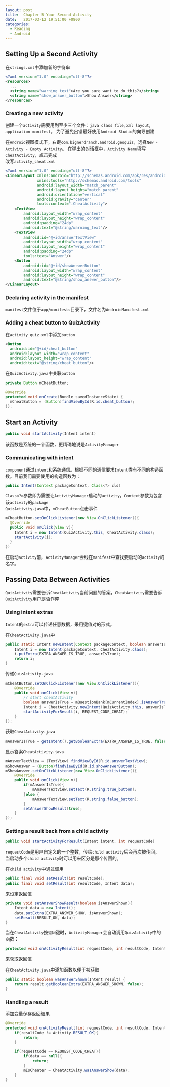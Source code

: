```yaml
---
layout: post
title:  Chapter 5 Your Second Activity
date:   2017-03-12 19:51:00 +0800
categories:
  - Reading
  - Android
---
```


## Setting Up a Second Activity

在`strings.xml`中添加新的字符串

```xml
<?xml version="1.0" encoding="utf-8"?>
<resources>
  ...
  <string name="warning_text">Are you sure want to do this?</string>
  <string name="show_answer_button">Show Answer</string>
</resources>
```

### Creating a new activity

创建一个`activity`需要用到至少三个文件：`java class file`, `xml layout`, `application manifest`。
为了避免出错最好使用`Android Studio`的向导创建

在`Android`视图模式下，右键`com.bignerdranch.android.geoquiz`，选择`New - Activity - Empty Activity`。
在弹出的对话框中，`Activity Name`填写`CheatActivity`，点击完成  
改写`activity_cheat.xml`

```xml
<?xml version="1.0" encoding="utf-8"?>
<LinearLayout xmlns:android="http://schemas.android.com/apk/res/android"
              xmlns:tools="http://schemas.android.com/tools"
              android:layout_width="match_parent"
              android:layout_height="match_parent"
              android:orientation="vertical"
              android:gravity="center"
              tools:context=".CheatActivity">
    <TextView
        android:layout_width="wrap_content"
        android:layout_height="wrap_content"
        android:padding="24dp"
        android:text="@string/warning_text"/>
    <TextView
        android:id="@+id/answerTextView"
        android:layout_width="wrap_content"
        android:layout_height="wrap_content"
        android:padding="24dp"
        tools:text="Answer"/>
    <Button
        android:id="@+id/showAnswerButton"
        android:layout_width="wrap_content"
        android:layout_height="wrap_content"
        android:text="@string/show_answer_button"/>
</LinearLayout>
```

### Declaring activity in the manifest

`manifest`文件位于`app/manifests`目录下，文件名为`AndroidManifest.xml`

### Adding a cheat button to QuizActivity

在`activity_quiz.xml`中添加`button`

```xml
<Button
  android:id="@+id/cheat_button"
  android:layout_width="wrap_content"
  android:layout_height="wrap_content"
  android:text="@string/cheat_button"/>
```

在`QuizActivity.java`中关联`button`

```java
private Button mCheatButton;

@Override
protected void onCreate(Bundle savedInstanceState) {
  mCheatButton = (Button)findViewById(R.id.cheat_button);
});
```

## Start an Activity

```java
public void startActivity(Intent intent)
```

该函数是系统的一个函数，更精确地说是`ActivityManager`

### Communicating with intent

`component`通过`intent`和系统通信。根据不同的通信要求`Intent`类有不同的构造函数。目前我们需要使用的构造函数为：

```java
public Intent(Context packageContext, Class<?> cls)
```

`Class<?>`参数即为需要让`ActivityManager`启动的`activity`，`Context`参数为包含该`activity`的`package`  
`QuizActivity.java`中，`mCheatButton`点击事件

```java
mCheatButton.setOnClickListener(new View.OnClickListener(){
  @Override
  public void onClick(View v){
    Intent i = new Intent(QuizActivity.this, CheatActivity.class);
    startActivity(i);
  }
})
```

在启动`activity`前，`ActivityManager`会线在`manifest`中查找要启动的`activity`的名字。

## Passing Data Between Activities

`QuizActivity`需要告诉`CheatActivity`当前问题的答案，`CheatActivity`需要告诉`QuizActivity`用户是否作弊

### Using intent extras

`Intent`的`extra`可以传递任意数据，采用键值对的形式。

在`CheatActivity.java`中

```java
public static Intent newIntent(Context packageContext, boolean answerIsTrue){
    Intent i = new Intent(packageContext, CheatActivity.class);
    i.putExtra(EXTRA_ANSWER_IS_TRUE, answerIsTrue);
    return i;
}
```

传递`QuizActivity.java`

```java
mCheatButton.setOnClickListener(new View.OnClickListener(){
    @Override
    public void onClick(View v){
        // start cheatActivity
        boolean answerIsTrue = mQuestionBank[mCurrentIndex].isAnswerTrue();
        Intent i = CheatActivity.newIntent(QuizActivity.this, answerIsTrue);
        startActivityForResult(i, REQUEST_CODE_CHEAT);
    }
});
```

获取`CheatActivity.java`

```java
mAnswerIsTrue = getIntent().getBooleanExtra(EXTRA_ANSWER_IS_TRUE, false);
```

显示答案`CheatActivity.java`

```java
mAnswerTextView = (TextView) findViewById(R.id.answerTextView);
mShowAnswer = (Button)findViewById(R.id.showAnswerButton);
mShowAnswer.setOnClickListener(new View.OnClickListener(){
    @Override
    public void onClick(View v){
        if(mAnswerIsTrue){
            mAnswerTextView.setText(R.string.true_button);
        }else {
            mAnswerTextView.setText(R.string.false_button);
        }
        setAnswerShowResult(true);
    }
});
```

### Getting a result back from a child activity

```java
public void startActivityForResult(Intent intent, int requestCode)
```

`requestCode`是用户自定义的一个整数，传给`child activity`后会再次被传回。
当启动多个`child activity`时可以用来区分是那个传回的。

在`child activity`中通过调用

```java
public final void setResult(int resultCode);
public final void setResult(int resultCode, Intent data);
```

来设定返回值

```java
private void setAnswerShowResult(boolean isAnswerShown){
    Intent data = new Intent();
    data.putExtra(EXTRA_ANSWER_SHOW, isAnswerShown);
    setResult(RESULT_OK, data);
}
```

当在`CheatActivity`按`返回`键时，`ActivityManager`会自动调用`QuizActivity`中的函数：

```java
protected void onActivityResult(int requestCode, int resultCode, Intent data);
```

来获取返回值

在`CheatActivity.java`中添加函数以便于被获取

```java
public static boolean wasAnswerShown(Intent result) {
    return result.getBooleanExtra(EXTRA_ANSWER_SHOWN, false);
}
```

### Handling a result

添加变量保存返回结果

```java
@Override
protected void onActivityResult(int requestCode, int resultCode, Intent data){
    if(resultCode != Activity.RESULT_OK){
        return;
    }

    if(requestCode == REQUEST_CODE_CHEAT){
        if(data == null){
            return;
        }
        mIsCheater = CheatActivity.wasAnswerShow(data);
    }
}
```
